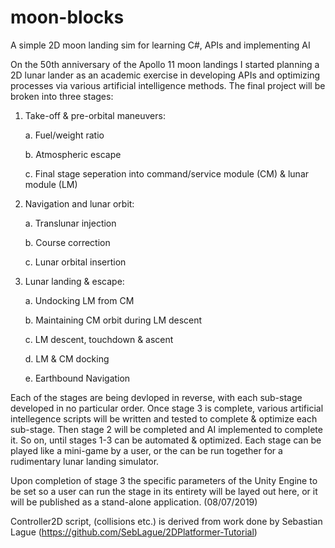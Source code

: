 # moon-blocks
A simple 2D moon landing sim for learning C#, APIs and implementing AI

On the 50th anniversary of the Apollo 11 moon landings I started planning a 2D lunar lander as an academic exercise in
developing APIs and optimizing processes via various artificial intelligence methods. The final project will be broken into
three stages:

1. Take-off & pre-orbital maneuvers:

    a. Fuel/weight ratio
    
    b. Atmospheric escape
    
    c. Final stage seperation into command/service module (CM) & lunar module (LM)
    
2. Navigation and lunar orbit:

    a. Translunar injection
    
    b. Course correction
    
    c. Lunar orbital insertion
    
3. Lunar landing & escape:

    a. Undocking LM from CM
    
    b. Maintaining CM orbit during LM descent
    
    c. LM descent, touchdown & ascent
    
    d. LM & CM docking
    
    e. Earthbound Navigation
    
    
Each of the stages are being devloped in reverse, with each sub-stage developed in no particular order. Once stage 3 is
complete, various artificial intellegence scripts will be written and tested to complete & optimize each sub-stage. Then 
stage 2 will be completed and AI implemented to complete it. So on, until stages 1-3 can be automated & optimized. Each
stage can be played like a mini-game by a user, or the can be run together for a rudimentary lunar landing simulator.

Upon completion of stage 3 the specific parameters of the Unity Engine to be set so a user can run the stage in its entirety
will be layed out here, or it will be published as a stand-alone application. (08/07/2019)

Controller2D script, (collisions etc.) is derived from work done by Sebastian Lague (https://github.com/SebLague/2DPlatformer-Tutorial)

